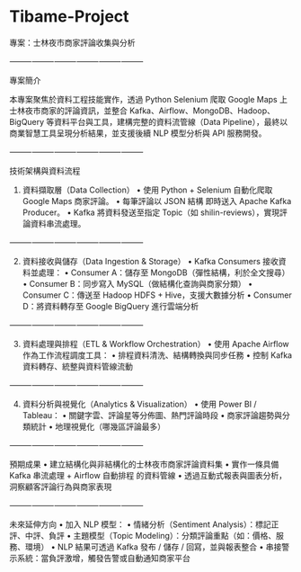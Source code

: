 # Tibame-Project 

專案：士林夜市商家評論收集與分析

⸻⸻⸻⸻⸻⸻

專案簡介

本專案聚焦於資料工程技能實作，透過 Python Selenium 爬取 Google Maps 上士林夜市商家的評論資訊，並整合 Kafka、Airflow、MongoDB、Hadoop、BigQuery 等資料平台與工具，建構完整的資料流管線（Data Pipeline），最終以商業智慧工具呈現分析結果，並支援後續 NLP 模型分析與 API 服務開發。

⸻⸻⸻⸻⸻⸻

技術架構與資料流程

1. 資料擷取層（Data Collection）
	•	使用 Python + Selenium 自動化爬取 Google Maps 商家評論。
	•	每筆評論以 JSON 結構 即時送入 Apache Kafka Producer。
	•	Kafka 將資料發送至指定 Topic（如 shilin-reviews），實現評論資料串流處理。

⸻⸻⸻⸻⸻⸻

2. 資料接收與儲存（Data Ingestion & Storage）
	•	Kafka Consumers 接收資料並處理：
	•	Consumer A：儲存至 MongoDB（彈性結構，利於全文搜尋）
	•	Consumer B：同步寫入 MySQL（做結構化查詢與商家分類）
	•	Consumer C：傳送至 Hadoop HDFS + Hive，支援大數據分析
	•	Consumer D：將資料轉存至 Google BigQuery 進行雲端分析

⸻⸻⸻⸻⸻⸻

3. 資料處理與排程（ETL & Workflow Orchestration）
	•	使用 Apache Airflow 作為工作流程調度工具：
	•	排程資料清洗、結構轉換與同步任務
	•	控制 Kafka 資料轉存、統整與資料管線流動

⸻⸻⸻⸻⸻⸻

4. 資料分析與視覺化（Analytics & Visualization）
	•	使用 Power BI / Tableau：
	•	關鍵字雲、評論星等分佈圖、熱門評論時段
	•	商家評論趨勢與分類統計
	•	地理視覺化（哪幾區評論最多）

⸻⸻⸻⸻⸻⸻

預期成果
	•	建立結構化與非結構化的士林夜市商家評論資料集
	•	實作一條具備 Kafka 串流處理 + Airflow 自動排程 的資料管線
	•	透過互動式報表與圖表分析，洞察顧客評論行為與商家表現

⸻⸻⸻⸻⸻⸻

未來延伸方向
	•	加入 NLP 模型：
	•	情緒分析（Sentiment Analysis）：標記正評、中評、負評
	•	主題模型（Topic Modeling）：分類評論重點（如：價格、服務、環境）
	•	NLP 結果可透過 Kafka 發布 / 儲存 / 回寫，並與報表整合
	•	串接警示系統：當負評激增，觸發告警或自動通知商家平台
